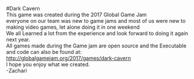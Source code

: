 #Dark Cavern  
This game was created during the 2017 Global Game Jam  
everyone on our team was new to game jams and most of us were new to making video games, let alone doing it in one weekend  
We all Learned a lot from the experience and look forward to doing it again next year.  
All games made during the Game jam are open source and the Executable and code can also be found at:  
http://globalgamejam.org/2017/games/dark-cavern  
I hope you enjoy what we created.  
-Zachari  
